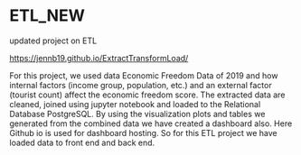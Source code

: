 # ETL_NEW
updated project on ETL


 https://jennb19.github.io/ExtractTransformLoad/



For this project, we used data Economic Freedom Data of 2019 and how internal factors (income group, population, etc.) and an external factor (tourist count) affect the economic freedom score. The extracted data are cleaned, joined using jupyter notebook and loaded to the Relational Database PostgreSQL. By using the visualization plots and tables we generated from the combined data we have created a dashboard also. Here Github io is used for dashboard hosting. So for this ETL project we have loaded data to front end and back end.
